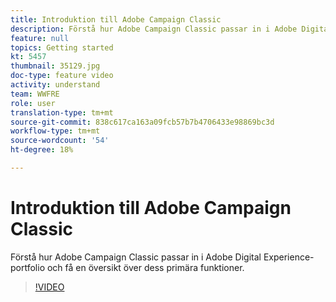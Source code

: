 ```yaml
---
title: Introduktion till Adobe Campaign Classic
description: Förstå hur Adobe Campaign Classic passar in i Adobe Digital Experience-portfolio och få en översikt över dess primära funktioner.
feature: null
topics: Getting started
kt: 5457
thumbnail: 35129.jpg
doc-type: feature video
activity: understand
team: WWFRE
role: user
translation-type: tm+mt
source-git-commit: 838c617ca163a09fcb57b7b4706433e98869bc3d
workflow-type: tm+mt
source-wordcount: '54'
ht-degree: 18%

---
```



# Introduktion till Adobe Campaign Classic

Förstå hur Adobe Campaign Classic passar in i Adobe Digital Experience-portfolio och få en översikt över dess primära funktioner.

>[!VIDEO](https://video.tv.adobe.com/v/35129?quality=12)
